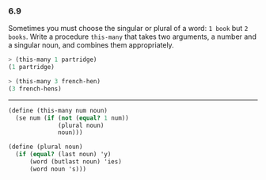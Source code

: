 ### 6.9

Sometimes you must choose the singular or plural of a word: `1 book` but `2 books`. Write a procedure `this-many` that takes two arguments, a number and a singular noun, and combines them appropriately.

~~~ scheme
> (this-many 1 partridge)
(1 partridge)

> (this-many 3 french-hen)
(3 french-hens)
~~~

***

~~~ scheme
(define (this-many num noun)
  (se num (if (not (equal? 1 num))
              (plural noun)
              noun)))

(define (plural noun)
  (if (equal? (last noun) 'y)
      (word (butlast noun) 'ies)
      (word noun 's)))
~~~